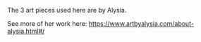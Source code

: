 The 3 art pieces used here are by Alysia.

See more of her work here: https://www.artbyalysia.com/about-alysia.html#/

